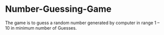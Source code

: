 # Number-Guessing-Game

The game is to guess a random number generated by computer in range 1 – 10 in minimum number of Guesses.
